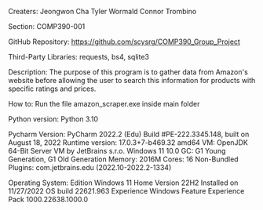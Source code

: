 Creaters:
Jeongwon Cha
Tyler Wormald
Connor Trombino

Section: COMP390-001

GitHub Repository: https://github.com/scysrg/COMP390_Group_Project

Third-Party Libraries: requests, bs4, sqlite3

Description: The purpose of this program is to gather data from Amazon's website
before allowing the user to search this information for products with specific ratings and prices.

How to: Run the file amazon_scraper.exe inside main folder

Python version: Python 3.10

Pycharm Version: PyCharm 2022.2 (Edu)
Build #PE-222.3345.148, built on August 18, 2022
Runtime version: 17.0.3+7-b469.32 amd64
VM: OpenJDK 64-Bit Server VM by JetBrains s.r.o.
Windows 11 10.0
GC: G1 Young Generation, G1 Old Generation
Memory: 2016M
Cores: 16
Non-Bundled Plugins:
    com.jetbrains.edu (2022.10-2022.2-1334)

Operating System: 
Edition	Windows 11 Home
Version	22H2
Installed on    11/27/2022
OS build	22621.963
Experience	Windows Feature Experience Pack 1000.22638.1000.0
